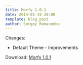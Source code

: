 ```yaml
---
title: Morfy 1.0.1
date: 2014-01-19 20:00
template: blog_post
author: Sergey Romanenko
---
```


Changes:  
* Default Theme - Improvements  

Download: [Morfy 1.0.1](https://github.com/Awilum/morfy-cms/archive/v1.0.1.zip)
